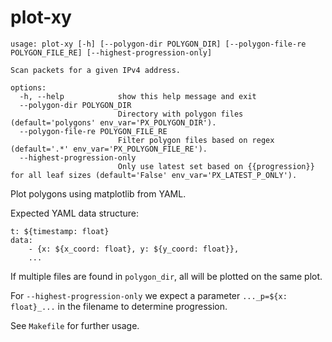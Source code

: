 # plot-xy

```
usage: plot-xy [-h] [--polygon-dir POLYGON_DIR] [--polygon-file-re POLYGON_FILE_RE] [--highest-progression-only]

Scan packets for a given IPv4 address.

options:
  -h, --help            show this help message and exit
  --polygon-dir POLYGON_DIR
                        Directory with polygon files (default='polygons' env_var='PX_POLYGON_DIR').
  --polygon-file-re POLYGON_FILE_RE
                        Filter polygon files based on regex (default='.*' env_var='PX_POLYGON_FILE_RE').
  --highest-progression-only
                        Only use latest set based on {{progression}} for all leaf sizes (default='False' env_var='PX_LATEST_P_ONLY').
```

Plot polygons using matplotlib from YAML.

Expected YAML data structure:
```
t: ${timestamp: float}
data:
    - {x: ${x_coord: float}, y: ${y_coord: float}},
    ...
```

If multiple files are found in `polygon_dir`, all will be plotted on the same plot.

For `--highest-progression-only` we expect a parameter `..._p=${x: float}_...` in the filename to determine progression.

See `Makefile` for further usage.